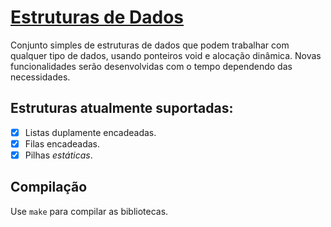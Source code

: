 # [Estruturas de Dados](https://github.com/DaviAMSilva/Estruturas_de_Dados)

Conjunto simples de estruturas de dados que podem trabalhar com qualquer tipo de dados, usando ponteiros void e alocação dinâmica. Novas funcionalidades serão desenvolvidas com o tempo dependendo das necessidades.

## Estruturas atualmente suportadas:
- [x] Listas duplamente encadeadas.
- [x] Filas encadeadas.
- [x] Pilhas _estáticas_.

## Compilação
Use `make` para compilar as bibliotecas.